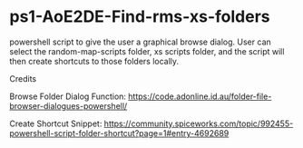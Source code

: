 # ps1-AoE2DE-Find-rms-xs-folders
powershell script to give the user a graphical browse dialog. User can select the random-map-scripts folder, xs scripts folder, and the script will then create shortcuts to those folders locally. 


Credits

Browse Folder Dialog Function: https://code.adonline.id.au/folder-file-browser-dialogues-powershell/

Create Shortcut Snippet: https://community.spiceworks.com/topic/992455-powershell-script-folder-shortcut?page=1#entry-4692689
